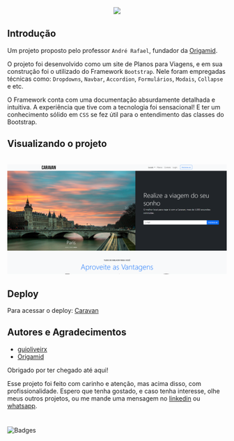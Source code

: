 <div align="center">
    <img src="https://readme-typing-svg.herokuapp.com/?font=Righteous&size=35&center=true&vCenter=true&width=500&height=70&duration=5000&lines=Caravan!;" />
</div>
    
## Introdução

Um projeto proposto pelo professor `André Rafael`, fundador da [Origamid](https://www.origamid.com/).

O projeto foi desenvolvido como um site de Planos para Viagens, e em sua construção foi o utilizado do Framework `Bootstrap`. Nele foram empregadas técnicas como: `Dropdowns`, `Navbar`, `Accordion`, `Formulários`, `Modais`, `Collapse` e etc.

O Framework conta com uma documentação absurdamente detalhada e intuitiva. A experiência que tive com a tecnologia foi sensacional! E ter um conhecimento sólido em `CSS` se fez útil para o entendimento das classes do Bootstrap.
## Visualizando o projeto

<div align="center">
    <br><a href="https://caravanstrip.vercel.app/" target="_blanck" rel="external"><img aling="center" src="https://github.com/guioliveirx/caravan-bootstrap/blob/main/assets/image/Captura%20de%20tela%202024-12-15%20223800.png?raw=true" img></a>
</div>   

## Deploy

Para acessar o deploy: [Caravan](https://caravanstrip.vercel.app/)

## Autores e Agradecimentos

- [guioliveirx](https://github.com/guioliveirx)
- [Origamid](https://www.origamid.com/)

Obrigado por ter chegado até aqui! 

Esse projeto foi feito com carinho e atenção, mas acima disso, com profissionalidade. Espero que tenha gostado, e caso tenha interesse, olhe meus outros projetos, ou me mande uma mensagem no [linkedin](https://www.linkedin.com/in/guioliveira2002/) ou [whatsapp](https://wa.me/5571981847173?text=Ol%C3%A1+Guilherme%21v).

#

![Badges](https://skillicons.dev/icons?i=bootstrap,html,css)




